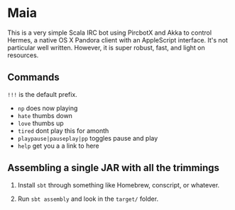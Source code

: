 # Maia

This is a very simple Scala IRC bot using PircbotX and Akka to control Hermes, a native OS X Pandora client with an AppleScript interface. It's not particular well written. However, it is super robust, fast, and light on resources.

## Commands

`!!!` is the default prefix.

* `np` does now playing
* `hate` thumbs down
* `love` thumbs up
* `tired` dont play this for amonth
* `playpause|pauseplay|pp` toggles pause and play
* `help` get you a a link to here

## Assembling a single JAR with all the trimmings

1. Install `sbt` through something like Homebrew, conscript, or whatever.

2. Run `sbt assembly` and look in the `target/` folder.
